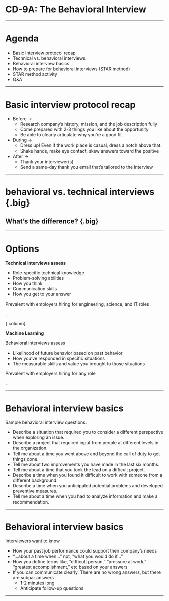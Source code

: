 # CD-9A: The Behavioral Interview

<!--
Today we’re going to talk about behavioral interviews. While aspiring and established engineers, scientists, and IT professionals like yourselves need to prepare for technical interviews, you ALSO need to be prepared for behavioral interview questions. These questions can be very different from technical interview questions you may get, but they are not hard to master if you come prepared. 

Behavioral interview questions are important to understand and practice because, unlike a technical interview where you display skills you have for the interviewer to see and assess, behavioral interviews ask you to accurately, quickly, and effectively draw upon academic or professional experiences you’ve had in the past and communicate them in a compelling way to your interviewer. It doesn’t matter if you’ve done extraordinary work in the past if you aren’t fluent in conveying that work.

I also want to point out that behavioral and technical interviews aren’t mutually exclusive. Employers can ask both in the same interview and event integrate elements of both in the same question. To perform well with both, it’s critical that you have a firm grasp on the school and/or professional work you’ve done and are able to explain it clearly. 

Let’s dive in!
-->

---

# Agenda

* Basic interview protocol recap
* Technical vs. behavioral interviews
* Behavioral interview basics
* How to prepare for behavioral interviews (STAR method)
* STAR method activity
* Q&A

<!--
We’ll start by recapping basic interview protocol from our technical interview session. Then we’ll get on the same page about the differences between behavioral and technical interviews. Then we’ll We’ll go over behavioral interview specifics and how to prepare for them next, and we’ll close with an activity to get you practicing behavioral interviews.
-->

---

# Basic interview protocol recap

* Before → 
  * Research company’s history, mission, and the job description fully
  * Come prepared with 2-3 things you like about the opportunity
  * Be able to clearly articulate why you’re a good fit
* During → 
  * Dress up! Even if the work place is casual, dress a notch above that.
  * Shake hands, make eye contact, skew answers toward the positive
* After → 
  * Thank your interviewer(s)
  * Send a same-day thank you email that’s tailored to the interview

<!--
Here’s a quick recap on basic interview protocol. It’s extremely important to come prepared to an interview having researched the company, its history, the role, and why you’re a good fit for the role. It’s possible that you don’t meet all the requirements they’re looking for the role -- this is very common! But you can stand out as an especially desirable candidate by being passionate about the organization and the work it’s doing. 

Always dress up for an interview. Don’t take a guess about whether or not a workplace is casual. If the recruiter or interviewer tells you in advance of the interview that attire is casual, still wear business casual to the interview. If the workplace is NOT casual, definitely wear business attire -- a business suit. 

Much like in your work with recruiters, show gratitude to your interviewers. Thank them during the interview and then in a same-day thank you email that mentions something you specifically enjoyed about the interview and that excites you about the role or the company. Sometimes you may not have access to the interviewer’s contact information. In that case, you should forward personalized thank you emails to your recruiter or whomever set up your interviews and ask them to pass your notes along. It’s important to remember that some interviewers could be your future boss, but other interviewers can be employees at the company whose job involves interviewing from time to time. It’s because people make time for that in their work that you’re able to interview in a timely way, so it’s important to show appreciation for their time. 
-->

---

# behavioral vs. technical interviews {.big}
## What’s the difference? {.big}

<!--
What do you think? What’s the difference between a behavioral and a technical interview question? [Ask for student contributions and respond to each.]
-->

---

# Options

**Technical interviews assess**

* Role-specific technical knowledge
* Problem-solving abilities
* How you think
* Communication skills
* How you get to your answer

Prevalent with employers hiring for engineering, science, and IT roles

.

{.column}

**Machine Learning**

Behavioral interviews assess
* Likelihood of future behavior based on past behavior
* How you’ve responded in specific situations
* The measurable skills and value you brought to those situations

Prevalent with employers hiring for any role

.

<!--
As we learned from the technical interview session prior to this one, technical interviews assess your technical knowledge for a given role, your problem-solving abilities, and what the process of getting to your answer entailed. Your skills are on display in real time.

Behavioral interviews, on the other hand, assess your likelihood of future behavior based on past behavior. The interviewer wants to know how you’ve responded in specific situations and the measurable skills you’ve brought to those situations. Behavioral interview questions often start with, “Tell me about a time when....” or “Describe a time when…”
-->

---

# Behavioral interview basics

Sample behavioral interview questions:

* Describe a situation that required you to consider a different perspective when exploring an issue.
* Describe a project that required input from people at different levels in the organization.
* Tell me about a time you went above and beyond the call of duty to get things done. 
* Tell me about two improvements you have made in the last six months.
* Tell me about a time that you took the lead on a difficult project.
* Describe a time when you found it difficult to work with someone from a different background.
* Describe a time when you anticipated potential problems and developed preventive measures.
* Tell me about a time when you had to analyze information and make a recommendation.

<!--
Here are some sample behavioral interview questions. Can you think of some others you’ve heard?  [Ask for student contributions and respond to each.]
-->

---

# Behavioral interview basics

Interviewers want to know

* How your past job performance could support their company’s needs
* “...about a time when…” not, “what you would do if…”
* How you define terms like, “difficult person,” “pressure at work,” “greatest accomplishment,” etc based on your answers
* If you can communicate clearly. There are no wrong answers, but there are subpar answers
   * 1-2 minutes long
   * Anticipate follow-up questions

<!--
Interviewers are asking questions like those in the previous slide in order to determine if your past job and academic performance can support their company’s needs. They’re also interested in knowing how you define terms like “difficult person” and “greatest accomplishment.” If you describe a “difficult person” as a boss who wanted you to meet deadlines and your “greatest accomplishment” as getting a higher grade than the guy you hate in statistics class, understand that these will be red flags. Craft your answers in a way that tell the truth and that also position you as a team player, leader, problem solver and someone who values diversity and is willing to receive and implement feedback. Now, we can’t authentically convey that we are all of those things in every answer we give. But it’s important to keep in mind how your word choice and story choice come across to an interviewer.

It’s also very important that you communicate clearly and don’t give long-winded answers. 1-2 minute answers are more than enough to start. Your interviewer will ask follow-up questions. 
-->

---








